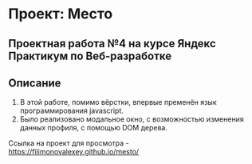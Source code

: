 # Проект: Место

## Проектная работа №4 на курсе Яндекс Практикум по Веб-разработке

## Описание

1. В этой работе, помимо вёрстки, впервые пременён язык программирования javascript.
2. Было реализовано модальное окно, с возможностью изменения данных профиля, с помощью DOM дерева.

Ссылка на проект для просмотра - https://filimonovalexey.github.io/mesto/
